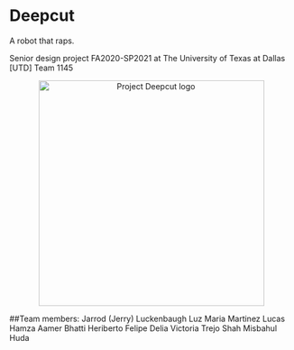 # Deepcut

A robot that raps.

Senior design project FA2020-SP2021 at The University of Texas at Dallas [UTD]
Team 1145

<p align="center">
    <img src="https://github.com/jluckenbaugh2/Deepcut/blob/master/docs/pictures/deepcut.png" alt="Project Deepcut logo" width="400">
</p>


##Team members:
Jarrod (Jerry) Luckenbaugh
Luz Maria Martinez Lucas
Hamza Aamer Bhatti
Heriberto Felipe
Delia Victoria Trejo
Shah Misbahul Huda
